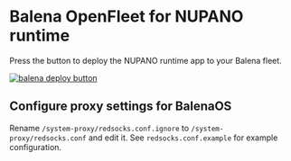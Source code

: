 # Balena OpenFleet for NUPANO runtime

Press the button to deploy the NUPANO runtime app to your Balena fleet.

[![balena deploy button](https://www.balena.io/deploy.svg)](https://dashboard.balena-cloud.com/deploy?repoUrl=https://github.com/mosaiqone/nupano-runtime-balena)

## Configure proxy settings for BalenaOS
Rename `/system-proxy/redsocks.conf.ignore` to `/system-proxy/redsocks.conf` and edit it.
See `redsocks.conf.example` for example configuration.